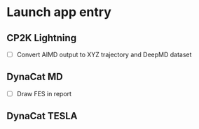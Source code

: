 # Launch app entry

## CP2K Lightning
* [ ] Convert AIMD output to XYZ trajectory and DeepMD dataset

## DynaCat MD
* [ ] Draw FES in report

## DynaCat TESLA